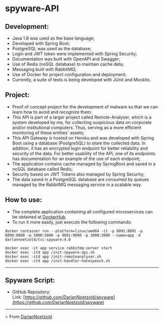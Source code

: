 # spyware-API
## Development:
* Java 1.8 was used as the base language;
* Developed with Spring Boot;
* PostgreSQL was used as the database;
* Login and JWT token were implemented with Spring Security;
* Documentation was built with OpenAPI and Swagger;
* Use of Redis (noSQL database) to maintain cache data;
* Messaging built with RabbitMQ;
* Use of Docker for project configuration and deployment;
* Currently, a suite of tests is being developed with JUnit and Mockito.

## Project:
* Proof of concept project for the development of malware so that we can learn how to avoid and recognize them;
* This API is part of a larger project called Remote-Analyser, which is a system developed by me, for collecting suspicious data on corporate and/or institutional computers. Thus, serving as a more efficient monitoring of these entities' assets;
* This API Gateway is hosted on Heroku and was developed with Spring Boot using a database (PostgreSQL) to store the collected data. In addition, it has an encrypted login endpoint for better reliability and security of the data. For better usability of the API, one of its endpoints has documentation for an example of the use of each endpoint;
* The application contains cache managed by SpringBoot and saved in a noSQL database called Redis;
* Security based on JWT Tokens also managed by Spring Security;
* The data saved in a PostgreSQL database are consumed by queues managed by the RabbitMQ messaging service in a scalable way.

## How to use:
* The complete application containing all configured microservices can be obtained at [DockerHub](https://hub.docker.com/repository/docker/darlannoetzold/tcc-spyware/general).
* To run it more easily, just execute the following commands:
```
docker container run --platform=linux/amd64 -it -p 8091:8091 -p 8090:8090 -p 5000:5000 -p 9091:9090 -p 3000:3000 --name=app -d darlannoetzold/tcc-spyware:4.0

docker exec -it app service rabbitmq-server start
docker exec -itd app /init-spyware-api.sh
docker exec -itd app /init-remoteanalyser.sh
docker exec -itd app /init-handler-hatespeech.sh
```
---
## Spyware Script:
* GitHub Repository:
<br>Link: [https://github.com/DarlanNoetzold/spyware](https://github.com/DarlanNoetzold/spyware)

---
⭐️ From [DarlanNoetzold](https://github.com/DarlanNoetzold)

